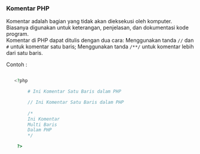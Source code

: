 ### Komentar PHP
Komentar adalah bagian yang tidak akan dieksekusi oleh komputer. \
Biasanya digunakan untuk keterangan, penjelasan, dan dokumentasi kode program.
\
Komentar di PHP dapat ditulis dengan dua cara:
Menggunakan tanda `//` dan `#` untuk komentar satu baris;
Menggunakan tanda `/**/` untuk komentar lebih dari satu baris.

Contoh :

```php

   <?php 

		# Ini Komentar Satu Baris dalam PHP

		// Ini Komentar Satu Baris dalam PHP
	
		/* 
		Ini Komentar
		Multi Baris
		Dalam PHP
		*/

	?>

```  
